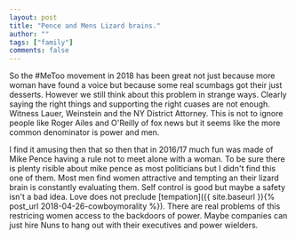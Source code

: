 ```yaml
--- 
layout: post
title: "Pence and Mens Lizard brains."
author: ""
tags: ["family"]
comments: false
---
```


So the #MeToo movement in 2018 has been great not just because more woman have found a voice but because some real scumbags got their just desserts. However we still think about this problem in strange ways. Clearly saying the right things and supporting the right cuases are not enough. Witness Lauer, Weinstein and the NY District Attorney. This is not to ignore people like Roger Ailes and O'Reilly of fox news but it seems like the more common denominator is power and men.

I find it amusing then that so then that in 2016/17 much fun was made of Mike Pence having a rule not to meet alone with a woman. To be sure there is plenty risible about mike pence as most politicians but I didn't find this one of them. Most men find women attractive and tempting an their lizard brain is constantly evaluating them. Self control is good but maybe a safety isn't a bad idea. Love does not preclude [tempation]({{ site.baseurl }}{% post_url 2018-04-26-cowboymorality %}). There are real problems of this restricing women access to the backdoors of power. Maybe companies can just hire Nuns to hang out with their executives and power wielders. 
